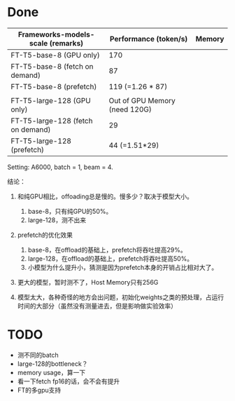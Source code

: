 

# Done

| Frameworks-models-scale (remarks) | Performance (token/s)         | Memory |
| --------------------------------- | ----------------------------- | ------ |
| FT-T5-base-8 (GPU only)           | 170                           |        |
| FT-T5-base-8 (fetch on demand)    | 87                            |        |
| FT-T5-base-8 (prefetch)           | 119 (=1.26 * 87)              |        |
|                                   |                               |        |
| FT-T5-large-128 (GPU only)        | Out of GPU Memory (need 120G) |        |
| FT-T5-large-128 (fetch on demand) | 29                            |        |
| FT-T5-large-128 (prefetch)        | 44 (=1.51*29)                 |        |

Setting: A6000, batch = 1, beam = 4.

结论：

1. 和纯GPU相比，offoading总是慢的。慢多少？取决于模型大小。
   1. base-8，只有纯GPU的50%。
   2. large-128，测不出来
2. prefetch的优化效果
   1. base-8，在offload的基础上，prefetch将吞吐提高29%。
   2. large-128，在offload的基础上，prefetch将吞吐提高50%。
   3. 小模型为什么提升小，猜测是因为prefetch本身的开销占比相对大了。

3. 更大的模型，暂时测不了，Host Memory只有256G
4. 模型太大，各种奇怪的地方会出问题，初始化weights之类的预处理，占运行时间的大部分（虽然没有测量进去，但是影响做实验效率）



# TODO

- 测不同的batch
- large-128的bottleneck？
- memory usage，算一下
- 看一下fetch fp16的话，会不会有提升
- FT的多gpu支持

